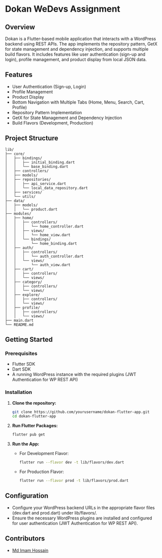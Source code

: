 # Dokan WeDevs Assignment

## Overview

Dokan is a Flutter-based mobile application that interacts with a WordPress backend using REST APIs. The app implements the repository pattern, GetX for state management and dependency injection, and supports multiple build flavors. It includes features like user authentication (sign-up and login), profile management, and product display from local JSON data.

## Features

- User Authentication (Sign-up, Login)
- Profile Management
- Product Display
- Bottom Navigation with Multiple Tabs (Home, Menu, Search, Cart, Profile)
- Repository Pattern Implementation
- GetX for State Management and Dependency Injection
- Build Flavors (Development, Production)

## Project Structure

```plaintext
lib/
├── core/
│   ├── bindings/
│   │   ├── initial_binding.dart
│   │   └── base_binding.dart
│   ├── controllers/
│   ├── models/
│   ├── repositories/
│   │   ├── api_service.dart
│   │   └── local_data_repository.dart
│   ├── services/
│   └── utils/
├── data/
│   ├── models/
│   │   └── product.dart
├── modules/
│   ├── home/
│   │   ├── controllers/
│   │   │   └── home_controller.dart
│   │   ├── views/
│   │   │   └── home_view.dart
│   │   └── bindings/
│   │       └── home_binding.dart
│   ├── auth/
│   │   ├── controllers/
│   │   │   └── auth_controller.dart
│   │   └── views/
│   │       └── auth_view.dart
│   ├── cart/
│   │   ├── controllers/
│   │   └── views/
│   ├── category/
│   │   ├── controllers/
│   │   └── views/
│   ├── explore/
│   │   ├── controllers/
│   │   └── views/
│   ├── profile/
│   │   ├── controllers/
│   │   └── views/
├── main.dart
└── README.md
```

## Getting Started

### Prerequisites

- Flutter SDK
- Dart SDK
- A running WordPress instance with the required plugins (JWT Authentication for WP REST API)

### Installation

1. **Clone the repository:**

   ```bash
   git clone https://github.com/yourusername/dokan-flutter-app.git
   cd dokan-flutter-app
    ```

2. **Run Flutter Packages:**

   ```bash
   flutter pub get
    ```

2. **Run the App:**

    * For Development Flavor:
       ```bash
       flutter run --flavor dev -t lib/flavors/dev.dart
        ```
    * For Production Flavor:
       ```bash
       flutter run --flavor prod -t lib/flavors/prod.dart
        ```
## Configuration
- Configure your WordPress backend URLs in the appropriate flavor files (dev.dart and prod.dart) under lib/flavors/.
- Ensure the necessary WordPress plugins are installed and configured for user authentication (JWT Authentication for WP REST API).


## Contributors

- [Md Imam Hossain](https://github.com/imamhossain94/)

